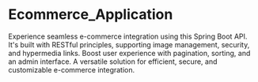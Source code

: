 # Ecommerce_Application


Experience seamless e-commerce integration using this Spring Boot API. It's built with RESTful principles, supporting image management, security, and hypermedia links. Boost user experience with pagination, sorting, and an admin interface. A versatile solution for efficient, secure, and customizable e-commerce integration.
